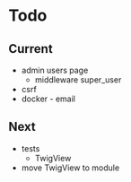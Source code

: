 # Todo

## Current

- admin users page
  - middleware super_user
- csrf
- docker - email

## Next

- tests  
  - TwigView  
- move TwigView to module  
